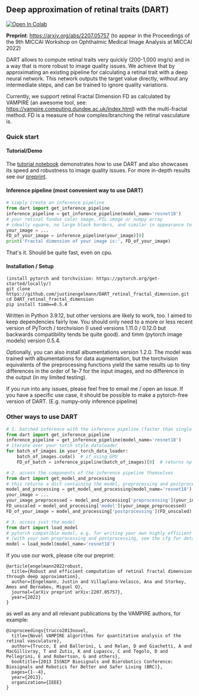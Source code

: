 ## Deep approximation of retinal traits (DART)

[![Open In Colab](https://colab.research.google.com/assets/colab-badge.svg)](https://colab.research.google.com/github/justinengelmann/DART_retinal_fractal_dimension/blob/main/ColabNotebook/ColabVersion_DART_tutorial_and_demo.ipynb)

**Preprint**: https://arxiv.org/abs/2207.05757
(to appear in the Proceedings of the 9th MICCAI Workshop on Ophthalmic Medical Image Analysis at MICCAI 2022)

DART allows to compute retinal traits very quickly (200-1,000 img/s) and in a way that is more robust to image quality
issues. We achieve that by approximating an existing pipeline for calculating a retinal trait with a deep neural
network. This network outputs the target value directly, without any intermediate steps, and can be trained to ignore
quality variations.

Currently, we support retinal Fractal Dimension FD as calculated by VAMPIRE (an awesome tool,
see: https://vampire.computing.dundee.ac.uk/index.html) with the multi-fractal method. FD is a measure of how
complex/branching the retinal vasculature is.

### Quick start

#### Tutorial/Demo

The [tutorial notebook](DART_tutorial_and_demo.ipynb) demonstrates how to use DART and also showcases its speed and
robustness to image quality issues. For more in-depth results see our [preprint](https://arxiv.org/abs/2207.05757).

#### Inference pipeline (most convenient way to use DART)

```python
# simply create an inference pipeline
from dart import get_inference_pipeline
inference_pipeline = get_inference_pipeline(model_name='resnet18')
# your retinal fundus color image, PIL image or numpy array
# ideally square, no large black borders, and similar in appearance to UK Biobank / DRIVE
your_image = ...
FD_of_your_image = inference_pipeline(your_image)[0]
print('Fractal dimension of your image is:', FD_of_your_image)
```
That's it. Should be quite fast, even on cpu.

#### Installation / Setup
```commandline
(install pytorch and torchvision: https://pytorch.org/get-started/locally/)
git clone https://github.com/justinengelmann/DART_retinal_fractal_dimension.git
cd DART_retinal_fractal_dimension
pip install timm==0.5.4
```

Written in Python 3.9.12, but other versions are likely to work, too. I aimed to keep dependencies fairly low. You should only need to a more or less recent version of PyTorch / torchvision (I used versions 1.11.0 / 0.12.0 but backwards compatibility tends be quite good).
and timm (pytorch image models) version 0.5.4.

Optionally, you can also install albumentations version 1.2.0. The model was trained with albumentations for data augmentation, but
the torchvision equivalents of the preprocessing functions yield the same results up to tiny differences in the order of
1e-7 for the input images, and no difference in the output (in my limited testing).

If you run into any issues, please feel free to email me / open an issue. If you have a specific use case, it should be
possible to make a pytorch-free version of DART. (E.g. numpy-only inference pipeline)

### Other ways to use DART

```python
# 1. batched inference with the inference pipeline (faster than single images)
from dart import get_inference_pipeline
inference_pipeline = get_inference_pipeline(model_name='resnet18')
# iterate over your torch style dataloader
for batch_of_images in your_torch_data_loader:
    batch_of_images.cuda()  # if using GPU
    FD_of_batch = inference_pipeline(batch_of_images)[0]  # returns np array on cpu

# 2. access the components of the inference pipeline themselves
from dart import get_model_and_processing
# this returns a dict containing the model, preprocessing and postprocessing pipelines, and config
model_and_processing = get_model_and_processing(model_name='resnet18')
your_image = ...
your_image_preprocessed = model_and_processing['preprocessing'](your_image)
FD_unscaled = model_and_processing['model'](your_image_preprocessed)
FD_of_your_image = model_and_processing['postprocessing'](FD_unscaled)

# 3. access just the model
from dart import load_model
# pytorch compatible model, e.g. for writing your own highly efficient inference loop 
# (with your own preprocessing and postprocessing, see the cfg for details)
model = load_model(model_name='resnet18')
```

If you use our work, please cite our preprint:

```
@article{engelmann2022robust,
  title={Robust and efficient computation of retinal fractal dimension through deep approximation},
  author={Engelmann, Justin and Villaplana-Velasco, Ana and Storkey, Amos and Bernabeu, Miguel O},
  journal={arXiv preprint arXiv:2207.05757},
  year={2022}
}
```

as well as any and all relevant publications by the VAMPIRE authors, for example:

```
@inproceedings{trucco2013novel,
  title={Novel VAMPIRE algorithms for quantitative analysis of the retinal vasculature},
  author={Trucco, E and Ballerini, L and Relan, D and Giachetti, A and MacGillivray, T and Zutis, K and Lupascu, C and Tegolo, D and Pellegrini, E and Robertson, G and others},
  booktitle={2013 ISSNIP Biosignals and Biorobotics Conference: Biosignals and Robotics for Better and Safer Living (BRC)},
  pages={1--4},
  year={2013},
  organization={IEEE}
}
```